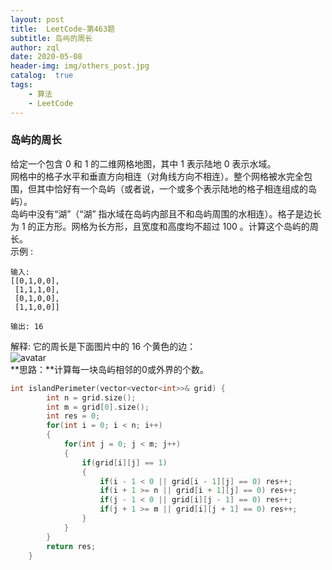 ```yaml
---
layout: post
title:  LeetCode-第463题
subtitle: 岛屿的周长
author: zql
date: 2020-05-08
header-img: img/others_post.jpg
catalog:  true
tags:
    - 算法
    - LeetCode
---
```

### 岛屿的周长  
给定一个包含 0 和 1 的二维网格地图，其中 1 表示陆地 0 表示水域。  
网格中的格子水平和垂直方向相连（对角线方向不相连）。整个网格被水完全包围，但其中恰好有一个岛屿（或者说，一个或多个表示陆地的格子相连组成的岛屿）。  
岛屿中没有“湖”（“湖” 指水域在岛屿内部且不和岛屿周围的水相连）。格子是边长为 1 的正方形。网格为长方形，且宽度和高度均不超过 100 。计算这个岛屿的周长。  
示例 :  
```
输入:
[[0,1,0,0],
 [1,1,1,0],
 [0,1,0,0],
 [1,1,0,0]]

输出: 16
```
解释: 它的周长是下面图片中的 16 个黄色的边：  
![avatar](https://assets.leetcode-cn.com/aliyun-lc-upload/uploads/2018/10/12/island.png)  
**思路：**计算每一块岛屿相邻的0或外界的个数。  
```c++
int islandPerimeter(vector<vector<int>>& grid) {
        int n = grid.size();
        int m = grid[0].size();
        int res = 0;
        for(int i = 0; i < n; i++)
        {
            for(int j = 0; j < m; j++)
            {
                if(grid[i][j] == 1)
                {
                    if(i - 1 < 0 || grid[i - 1][j] == 0) res++;
                    if(i + 1 >= n || grid[i + 1][j] == 0) res++;
                    if(j - 1 < 0 || grid[i][j - 1] == 0) res++;
                    if(j + 1 >= m || grid[i][j + 1] == 0) res++;
                }
            }
        }
        return res;
    }
```
